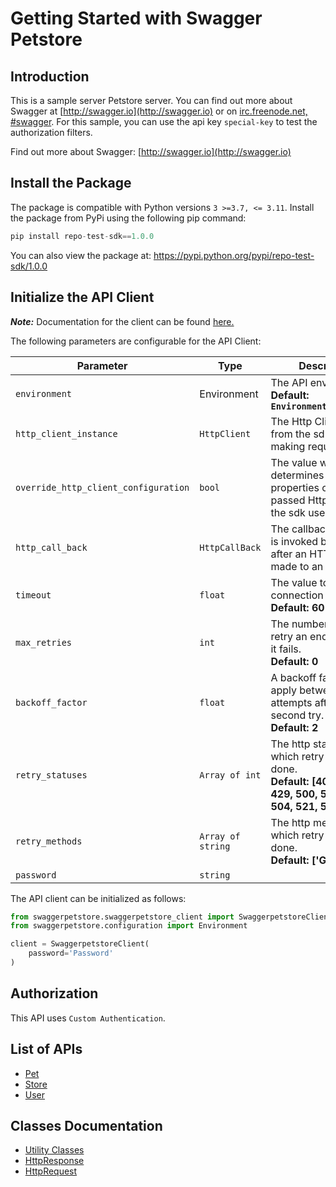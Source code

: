
# Getting Started with Swagger Petstore

## Introduction

This is a sample server Petstore server.  You can find out more about Swagger at [http://swagger.io](http://swagger.io) or on [irc.freenode.net, #swagger](http://swagger.io/irc/).  For this sample, you can use the api key `special-key` to test the authorization filters.

Find out more about Swagger: [http://swagger.io](http://swagger.io)

## Install the Package

The package is compatible with Python versions `3 >=3.7, <= 3.11`.
Install the package from PyPi using the following pip command:

```python
pip install repo-test-sdk==1.0.0
```

You can also view the package at:
https://pypi.python.org/pypi/repo-test-sdk/1.0.0

## Initialize the API Client

**_Note:_** Documentation for the client can be found [here.](https://www.github.com/apimatic/repo-test-python-sdk/tree/1.0.0/doc/client.md)

The following parameters are configurable for the API Client:

| Parameter | Type | Description |
|  --- | --- | --- |
| `environment` | Environment | The API environment. <br> **Default: `Environment.PRODUCTION`** |
| `http_client_instance` | `HttpClient` | The Http Client passed from the sdk user for making requests |
| `override_http_client_configuration` | `bool` | The value which determines to override properties of the passed Http Client from the sdk user |
| `http_call_back` | `HttpCallBack` | The callback value that is invoked before and after an HTTP call is made to an endpoint |
| `timeout` | `float` | The value to use for connection timeout. <br> **Default: 60** |
| `max_retries` | `int` | The number of times to retry an endpoint call if it fails. <br> **Default: 0** |
| `backoff_factor` | `float` | A backoff factor to apply between attempts after the second try. <br> **Default: 2** |
| `retry_statuses` | `Array of int` | The http statuses on which retry is to be done. <br> **Default: [408, 413, 429, 500, 502, 503, 504, 521, 522, 524]** |
| `retry_methods` | `Array of string` | The http methods on which retry is to be done. <br> **Default: ['GET', 'PUT']** |
| `password` | `string` |  |

The API client can be initialized as follows:

```python
from swaggerpetstore.swaggerpetstore_client import SwaggerpetstoreClient
from swaggerpetstore.configuration import Environment

client = SwaggerpetstoreClient(
    password='Password'
)
```

## Authorization

This API uses `Custom Authentication`.

## List of APIs

* [Pet](https://www.github.com/apimatic/repo-test-python-sdk/tree/1.0.0/doc/controllers/pet.md)
* [Store](https://www.github.com/apimatic/repo-test-python-sdk/tree/1.0.0/doc/controllers/store.md)
* [User](https://www.github.com/apimatic/repo-test-python-sdk/tree/1.0.0/doc/controllers/user.md)

## Classes Documentation

* [Utility Classes](https://www.github.com/apimatic/repo-test-python-sdk/tree/1.0.0/doc/utility-classes.md)
* [HttpResponse](https://www.github.com/apimatic/repo-test-python-sdk/tree/1.0.0/doc/http-response.md)
* [HttpRequest](https://www.github.com/apimatic/repo-test-python-sdk/tree/1.0.0/doc/http-request.md)

